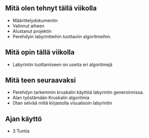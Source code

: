 ## Mitä olen tehnyt tällä viikolla
* Määrittelydokumentin
* Valinnut aiheen
* Alustanut projektin
* Perehdyin labyrintteihin tuottaviin algoritmeihin.

## Mitä opin tällä viikolla
* Labyrintin tuottamiseen on useita eri algoritmejä



## Mitä teen seuraavaksi
* Perehdyn tarkemmin kruskalin käyttöä labyrintin generoinnissa.
* Alan työstämään Kruskalin algoritmia
* Otan selvää millä kirjastolla visualisoin labyrintin

## Ajan käyttö
* 3 Tuntia
